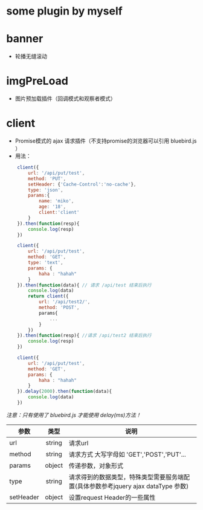 # some plugin by myself

# banner

+ 轮播无缝滚动

# imgPreLoad

+ 图片预加载插件（回调模式和观察者模式）

# client

+ Promise模式的 ajax 请求插件（不支持promise的浏览器可以引用 bluebird.js ）
+ 用法：

```javascript
	client({
		url: '/api/put/test',
		method: 'PUT',
		setHeader: {'Cache-Control':'no-cache'},
		type: 'json',
		params:{
			name: 'miko',
			age: '18',
			client:'client'
		}
	}).then(function(resp){
		console.log(resp)
	})

	client({
		url: '/api/put/test',
		method: 'GET',
		type: 'text',
		params: {
			haha : "hahah"
		}
	}).then(function(data){ // 请求 /api/test 结束后执行
		console.log(data)  
		return client({    
			url: '/api/test2/',
			method: 'POST',
			params{
				...
			}
		})
	}).then(function(resp){ //请求 /api/test2 结束后执行
		console.log(resp) 
	})

	client({
		url: '/api/put/test',
		method: 'GET',
		params: {
			haha : "hahah"
		}
	}).delay(2000).then(function(data){
		console.log(data)
	})
```

_注意：只有使用了 bluebird.js 才能使用 delay(ms)方法！_

| 参数      | 类型   |                  说明                      |
| --------- |:------:| ------------------------------------------ |
| url       | string | 请求url                                    |
| method    | string | 请求方式 大写字母如 'GET','POST','PUT'...  |
| params    | object | 传递参数，对象形式                         |
| type      | string | 请求得到的数据类型，特殊类型需要服务端配置(具体参数参考jquery ajax dataType 参数) |
| setHeader | object | 设置request Header的一些属性               |

